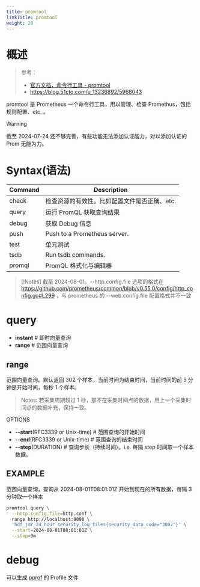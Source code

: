 ```yaml
---
title: promtool
linkTitle: promtool
weight: 20
---
```


# 概述

> 参考：
>
> - [官方文档，命令行工具 - promtool](https://prometheus.io/docs/prometheus/latest/command-line/promtool)
> - https://blog.51cto.com/u_13236892/5968043

promtool 是 Prometheus 一个命令行工具，用以管理、检查 Promethus，包括 规则配置、etc. 。

> [!Warning]
> 截至 2024-07-24 还不够完善，有些功能无法添加认证能力，对以添加认证的 Prom 无能为力。

# Syntax(语法)

| Command | Description                  |
| ------- | ---------------------------- |
| check   | 检查资源的有效性。比如配置文件是否正确、etc.     |
| query   | 运行 PromQL 获取查询结果             |
| debug   | 获取 Debug 信息                  |
| push    | Push to a Prometheus server. |
| test    | 单元测试                         |
| tsdb    | Run tsdb commands.           |
| promql  | PromQL 格式化与编辑器               |

> [!Notes]
> 截至 2024-08-01，--http.config.file 选项的格式在 https://github.com/prometheus/common/blob/v0.55.0/config/http_config.go#L299 ，与 prometheus 的 --web.config.file 配置格式并不一致

# query

- **instant** # 即时向量查询
- **range** # 范围向量查询

## range

范围向量查询。默认返回 302 个样本，当前时间为结束时间，当前时间的前 5 分钟是开始时间，每秒 1 个样本。

> Notes: 若采集周期超过 1 秒，那不在采集时间点的数据，用上一个采集时间点的数据补充，保持一致。

OPTIONS

- **--start**(RFC3339 or Unix-time) # 范围查询的开始时间
- **--end**(RFC3339 or Unix-time) # 范围查询的结束时间
- **--step**(DURATION) # 查询步长（持续时间）。i.e. 每隔 step 时间取一个样本数据。

## EXAMPLE

范围向量查询，查询从 2024-08-01T08:01:01Z 开始到现在的所有数据，每隔 3 分钟取一个样本

```bash
promtool query \
  --http.config.file=http.conf \
  range http://localhost:9090 \
  'hdf_jmr_24_hour_security_log_files{security_data_code="3002"}' \
  --start=2024-08-01T08:01:01Z \
  --step=3m
```

# debug

可以生成 [pprof](/docs/2.编程/高级编程语言/Go/Go%20工具/pprof/pprof.md) 的 Profile 文件

